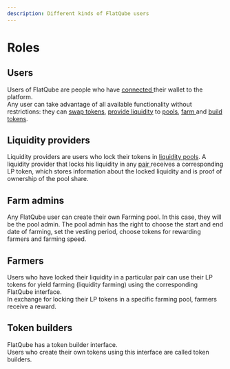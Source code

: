 ```yaml
---
description: Different kinds of FlatQube users
---
```


# Roles

## Users

Users of FlatQube are people who have [connected ](how-to-connect-a-wallet.md)their wallet to the platform.\
Any user can take advantage of all available functionality without restrictions: they can [swap tokens](../swap/), [provide liquidity](../pairs/interface/pair-page/manage-liquidity.md) to [pools](../pools/), [farm ](../farming/)and [build tokens](../token-builder/).

## Liquidity providers

Liquidity providers are users who lock their tokens in [liquidity pools](../pools/). A liquidity provider that locks his liquidity in any [pair ](../tokens/interface/token-page/pairs.md)receives a corresponding LP token, which stores information about the locked liquidity and is proof of ownership of the pool share.

## Farm admins

Any FlatQube user can create their own Farming pool. In this case, they will be the pool admin. The pool admin has the right to choose the start and end date of farming, set the vesting period, choose tokens for rewarding farmers and farming speed.

## Farmers

Users who have locked their liquidity in a particular pair can use their LP tokens for yield farming (liquidity farming) using the corresponding FlatQube interface.\
In exchange for locking their LP tokens in a specific farming pool, farmers receive a reward.

## Token builders

FlatQube has a token builder interface.\
Users who create their own tokens using this interface are called token builders.
